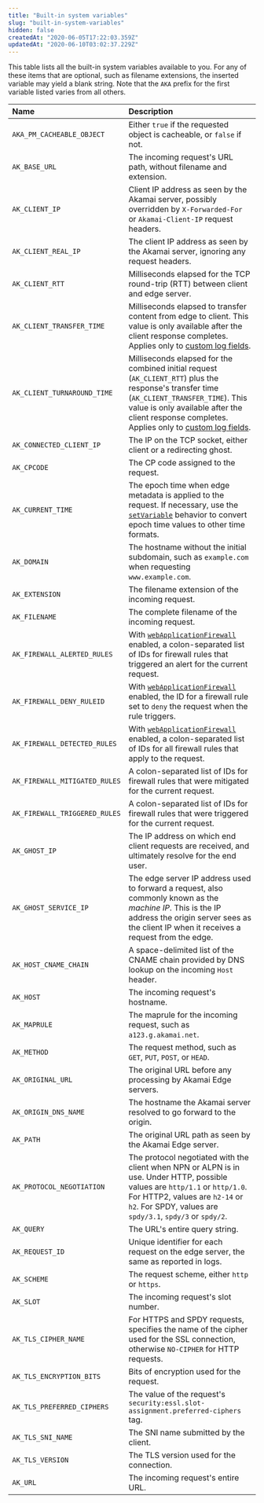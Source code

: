 ```yaml
---
title: "Built-in system variables"
slug: "built-in-system-variables"
hidden: false
createdAt: "2020-06-05T17:22:03.359Z"
updatedAt: "2020-06-10T03:02:37.229Z"
---
```

This table lists all the built-in system variables available to you. For any of these items that are optional, such as filename extensions, the inserted variable may yield a blank string. Note that the `AKA` prefix for the first variable listed varies from all others.

| Name | Description |
| :--- | :--- |
| `AKA_PM_CACHEABLE_OBJECT` | Either `true` if the requested object is cacheable, or `false` if not. |
| `AK_BASE_URL` | The incoming request's URL path, without filename and extension. |
| `AK_CLIENT_IP` | Client IP address as seen by the Akamai server, possibly overridden by `X-Forwarded-For` or `Akamai-Client-IP` request headers. |
| `AK_CLIENT_REAL_IP` | The client IP address as seen by the Akamai server, ignoring any request headers. |
| `AK_CLIENT_RTT` | Milliseconds elapsed for the TCP round-trip (RTT) between client and edge server. |
| `AK_CLIENT_TRANSFER_TIME` | Milliseconds elapsed to transfer content from edge to client. This value is only available after the client response completes. Applies only to [custom log fields](https://learn.akamai.com/en-us/api/core_features/property_manager/vlatest.html#report.customLogField). |
| `AK_CLIENT_TURNAROUND_TIME` | Milliseconds elapsed for the combined initial request (`AK_CLIENT_RTT`) plus the response's transfer time (`AK_CLIENT_TRANSFER_TIME`). This value is only available after the client response completes. Applies only to [custom log fields](https://learn.akamai.com/en-us/api/core_features/property_manager/vlatest.html#report.customLogField). |
| `AK_CONNECTED_CLIENT_IP` | The IP on the TCP socket, either client or a redirecting ghost. |
| `AK_CPCODE` | The CP code assigned to the request. |
| `AK_CURRENT_TIME` | The epoch time when edge metadata is applied to the request. If necessary, use the [`setVariable`](https://learn.akamai.com/en-us/api/core_features/property_manager/vlatest.html#setvariable) behavior to convert epoch time values to other time formats. |
| `AK_DOMAIN` | The hostname without the initial subdomain, such as `example.com` when requesting `www.example.com`. |
| `AK_EXTENSION` | The filename extension of the incoming request. |
| `AK_FILENAME` | The complete filename of the incoming request. |
| `AK_FIREWALL_ALERTED_RULES` | With [`webApplicationFirewall`](https://learn.akamai.com/en-us/api/core_features/property_manager/vlatest.html#webapplicationfirewall) enabled, a colon-separated list of IDs for firewall rules that triggered an alert for the current request. |
| `AK_FIREWALL_DENY_RULEID` | With [`webApplicationFirewall`](https://learn.akamai.com/en-us/api/core_features/property_manager/vlatest.html#webapplicationfirewall) enabled, the ID for a firewall rule set to `deny` the request when the rule triggers. |
| `AK_FIREWALL_DETECTED_RULES` | With [`webApplicationFirewall`](https://learn.akamai.com/en-us/api/core_features/property_manager/vlatest.html#webapplicationfirewall) enabled, a colon-separated list of IDs for all firewall rules that apply to the request. |
| `AK_FIREWALL_MITIGATED_RULES` | A colon-separated list of IDs for firewall rules that were mitigated for the current request. |
| `AK_FIREWALL_TRIGGERED_RULES` | A colon-separated list of IDs for firewall rules that were triggered for the current request. |
| `AK_GHOST_IP` | The IP address on which end client requests are received, and ultimately resolve for the end user. |
| `AK_GHOST_SERVICE_IP` | The edge server IP address used to forward a request, also commonly known as the _machine IP_. This is the IP address the origin server sees as the client IP when it receives a request from the edge. |
| `AK_HOST_CNAME_CHAIN` | A space-delimited list of the CNAME chain provided by DNS lookup on the incoming `Host` header. |
| `AK_HOST` | The incoming request's hostname. |
| `AK_MAPRULE` | The maprule for the incoming request, such as `a123.g.akamai.net`. |
| `AK_METHOD` | The request method, such as `GET`, `PUT`, `POST`, or `HEAD`. |
| `AK_ORIGINAL_URL` | The original URL before any processing by Akamai Edge servers. |
| `AK_ORIGIN_DNS_NAME` | The hostname the Akamai server resolved to go forward to the origin. |
| `AK_PATH` | The original URL path as seen by the Akamai Edge server. |
| `AK_PROTOCOL_NEGOTIATION` | The protocol negotiated with the client when NPN or ALPN is in use. Under HTTP, possible values are `http/1.1` or `http/1.0`. For HTTP2, values are `h2-14` or `h2`. For SPDY, values are `spdy/3.1`, `spdy/3` or `spdy/2`. |
| `AK_QUERY` | The URL's entire query string. |
| `AK_REQUEST_ID` | Unique identifier for each request on the edge server, the same as reported in logs. |
| `AK_SCHEME` | The request scheme, either `http` or `https`. |
| `AK_SLOT` | The incoming request's slot number. |
| `AK_TLS_CIPHER_NAME` | For HTTPS and SPDY requests, specifies the name of the cipher used for the SSL connection, otherwise `NO-CIPHER` for HTTP requests. |
| `AK_TLS_ENCRYPTION_BITS` | Bits of encryption used for the request. |
| `AK_TLS_PREFERRED_CIPHERS` | The value of the request's `security:essl.slot-assignment.preferred-ciphers` tag. |
| `AK_TLS_SNI_NAME` | The SNI name submitted by the client. |
| `AK_TLS_VERSION` | The TLS version used for the connection. |
| `AK_URL` | The incoming request's entire URL. |